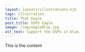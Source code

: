 ```yaml
---
layout: layouts/illustrations.njk
tags: illustration
title: That Eagle
post_title: USPS Eagle
image: /img/eagleBlue.jpg
alt_text: Support the USPS in blue.
---
```


This is the content